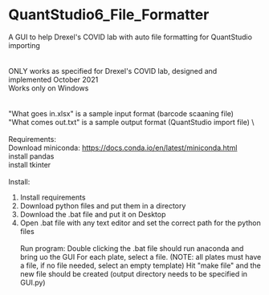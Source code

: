 # QuantStudio6_File_Formatter
A GUI to help Drexel's COVID lab with auto file formatting for QuantStudio importing
\
\
\
ONLY works as specified for Drexel's COVID lab, designed and implemented October 2021 \
Works only on Windows \
\
\
"What goes in.xlsx" is a sample input format (barcode scaaning file) \
"What comes out.txt" is a sample output format (QuantStudio import file) \ 
\
\
Requirements:\
Download miniconda: https://docs.conda.io/en/latest/miniconda.html \
    install pandas \
    install tkinter \
\
Install: 
1. Install requirements 
2. Download python files and put them in a directory 
3. Download the .bat file and put it on Desktop 
4. Open .bat file with any text editor and set the correct path for the python files 
\
\
Run program: 
Double clicking the .bat file should run anaconda and bring uo the GUI 
For each plate, select a file. (NOTE: all plates must have a file, if no file needed, select an empty template) 
Hit "make file" and the new file should be created (output directory needs to be specified in GUI.py) 
